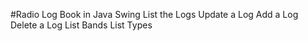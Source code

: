 #Radio Log Book in Java Swing
List the Logs
Update a Log
Add a Log
Delete a Log
List Bands
List Types

